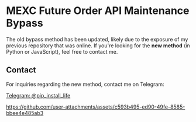 # MEXC Future Order API Maintenance Bypass


The old bypass method has been updated, likely due to the exposure of my previous repository that was online. If you're looking for the **new method** (in Python or JavaScript), feel free to contact me.

## Contact
For inquiries regarding the new method, contact me on Telegram:

[Telegram: @pip_install_life](https://t.me/pip_install_life)




https://github.com/user-attachments/assets/c593b495-ed90-49fe-8585-bbee4e485ab3



